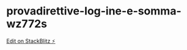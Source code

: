 # provadirettive-log-ine-e-somma-wz772s

[Edit on StackBlitz ⚡️](https://stackblitz.com/edit/provadirettive-log-ine-e-somma-wz772s)